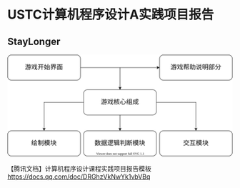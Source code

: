 # USTC计算机程序设计A实践项目报告

## StayLonger

![game_parts](game_parts.svg)

【腾讯文档】计算机程序设计课程实践项目报告模板
https://docs.qq.com/doc/DRGhzVkNwYk1vbVBq
